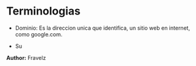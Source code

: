 # Terminologias

* Dominio: Es la direccion unica que identifica,
un sitio web en internet, como google.com.

* Su

**Author:** Fravelz

